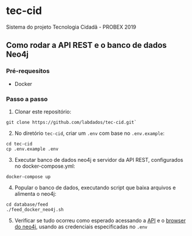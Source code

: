 # tec-cid

Sistema do projeto Tecnologia Cidadã - PROBEX 2019

## Como rodar a API REST e o banco de dados Neo4j

### Pré-requesitos

- Docker

### Passo a passo

1. Clonar este repositório:

```
git clone https://github.com/labdados/tec-cid.git`
```

2. No diretório `tec-cid`, criar um `.env` com base no `.env.example`:

```
cd tec-cid
cp .env.example .env
```

3. Executar banco de dados neo4j e servidor da API REST, configurados no docker-compose.yml:
```
docker-compose up
```

4. Popular o banco de dados, executando script que baixa arquivos e alimenta o neo4j:

```
cd database/feed
./feed_docker_neo4j.sh
```

5. Verificar se tudo ocorreu como esperado acessando a [API](http://localhost:5000/tec-cid/api/docs) e o [browser do neo4j](http://localhost:7474/browser), usando as credenciais especificadas no `.env`
